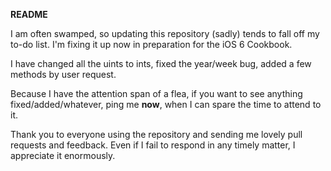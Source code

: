 **README**

I am often swamped, so updating this repository (sadly) tends to fall off my to-do list. I'm fixing it up now in preparation for the iOS 6 Cookbook. 

I have changed all the uints to ints, fixed the year/week bug, added a few methods by user request.

Because I have the attention span of a flea, if you want to see anything fixed/added/whatever, ping me **now**, when I can spare the time to attend to it.

Thank you to everyone using the repository and sending me lovely pull requests and feedback. Even if I fail to respond in any timely matter, I appreciate it enormously.